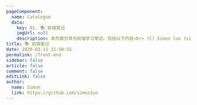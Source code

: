 ```yaml
---
pageComponent:
  name: Catalogue
  data:
    key: 01. 📚 前端笔记
    imgUrl: null
    description: 本页面分类为前端学习笔记。包括以下内容<br> (C) Simon luo (simon1uo)
title: 📚 前端笔记
date: 2020-03-11 21:50:55
permalink: /front-end
sidebar: false
article: false
comment: false
editLink: false
author:
  name: Simon
  link: https://github.com/simon1uo
---
```

